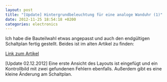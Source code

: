 ```yaml
---
layout: post
title: "[Update] Hintergrundbeleuchtung für eine analoge Wanduhr (1)"
date: 2012-11-25 18:54:18 +0200
categories: electronics
---
```

Ich habe die Bauteilwahl etwas angepasst und auch den endgültigen Schaltplan fertig gestellt. Beides ist im alten Artikel zu finden:

[Link zum Artikel](/2012/11/22/hintergrundbeleuchtung-fur-eine-analoge-wanduhr/)

[Update 02.12.2012] Eine erste Ansicht des Layouts ist eingefügt und ein Kontrollbild mit zwei gefundenen Fehlern ebenfalls. Außerdem gibt es eine kleine Änderung am Schaltplan.